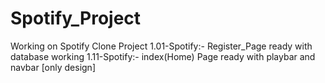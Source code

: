 # Spotify_Project
Working on Spotify Clone Project
1.01-Spotify:- Register_Page ready with database working
1.11-Spotify:- index(Home) Page ready with playbar and navbar [only design]
